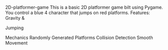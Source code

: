 
 2D-platformer-game
This is a basic 2D platformer game 
bilt using Pygame. You control a blue 4
character that jumps on red platforms.
Features: Gravity &amp;

Jumping




Mechanics Randomly Generated Platforms Collision Detection Smooth Movement


